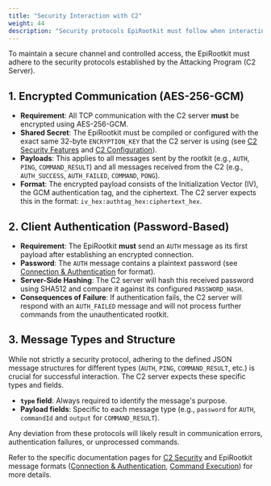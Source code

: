 ```yaml
---
title: "Security Interaction with C2"
weight: 44
description: "Security protocols EpiRootkit must follow when interacting with the C2 server."
---
```


To maintain a secure channel and controlled access, the EpiRootkit must adhere to the security protocols established by the Attacking Program (C2 Server).

## 1. Encrypted Communication (AES-256-GCM)

*   **Requirement**: All TCP communication with the C2 server **must** be encrypted using AES-256-GCM.
*   **Shared Secret**: The EpiRootkit must be compiled or configured with the exact same 32-byte `ENCRYPTION_KEY` that the C2 server is using (see [C2 Security Features](../03-attacking-program/security.md) and [C2 Configuration](../03-attacking-program/configuration.md)).
*   **Payloads**: This applies to all messages sent by the rootkit (e.g., `AUTH`, `PING`, `COMMAND_RESULT`) and all messages received from the C2 (e.g., `AUTH_SUCCESS`, `AUTH_FAILED`, `COMMAND`, `PONG`).
*   **Format**: The encrypted payload consists of the Initialization Vector (IV), the GCM authentication tag, and the ciphertext. The C2 server expects this in the format: `iv_hex:authtag_hex:ciphertext_hex`.

## 2. Client Authentication (Password-Based)

*   **Requirement**: The EpiRootkit **must** send an `AUTH` message as its first payload after establishing an encrypted connection.
*   **Password**: The `AUTH` message contains a plaintext password (see [Connection & Authentication](./connection-authentication.md) for format).
*   **Server-Side Hashing**: The C2 server will hash this received password using SHA512 and compare it against its configured `PASSWORD_HASH`.
*   **Consequences of Failure**: If authentication fails, the C2 server will respond with an `AUTH_FAILED` message and will not process further commands from the unauthenticated rootkit.

## 3. Message Types and Structure

While not strictly a security protocol, adhering to the defined JSON message structures for different types (`AUTH`, `PING`, `COMMAND_RESULT`, etc.) is crucial for successful interaction. The C2 server expects these specific types and fields.

*   **`type` field**: Always required to identify the message's purpose.
*   **Payload fields**: Specific to each message type (e.g., `password` for `AUTH`, `commandId` and `output` for `COMMAND_RESULT`).

Any deviation from these protocols will likely result in communication errors, authentication failures, or unprocessed commands.

Refer to the specific documentation pages for [C2 Security](../03-attacking-program/security.md) and EpiRootkit message formats ([Connection & Authentication](./connection-authentication.md), [Command Execution](./command-execution.md)) for more details. 